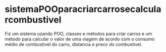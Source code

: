# sistemaPOOparacriarcarrosecalcularcombustivel
Fiz um sistema uzando POO, classes e métodos para criar carros e um método para calcular o valor de uma viagem de acordo com o consumo médio de combustivel do carro, distancia e preco do combustivel.
